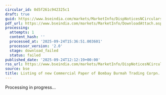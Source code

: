 ```yaml
---
circular_id: 0d5f261c942325c1
draft: true
guid: https://www.bseindia.com/markets/MarketInfo/DispNoticesNCirculars.aspx?Noticeid={484ED0AE-DE1E-49C8-B916-9001145E32BA}&noticeno=20250924-28&dt=09/24/2025&icount=28&totcount=60&flag=0
pdf_url: https://www.bseindia.com/markets/MarketInfo/DownloadAttach.aspx?id=20250924-28&attachedId=
processing:
  attempts: 1
  content_hash: ''
  processed_at: '2025-09-24T15:36:51.003601'
  processor_version: '2.0'
  stage: download_failed
  status: failed
published_date: '2025-09-24T12:12:19+00:00'
rss_url: https://www.bseindia.com/markets/MarketInfo/DispNoticesNCirculars.aspx?Noticeid={484ED0AE-DE1E-49C8-B916-9001145E32BA}&noticeno=20250924-28&dt=09/24/2025&icount=28&totcount=60&flag=0
source: bse
title: Listing of new Commercial Paper of Bombay Burmah Trading Corpn. Ltd
---
```


Processing in progress...